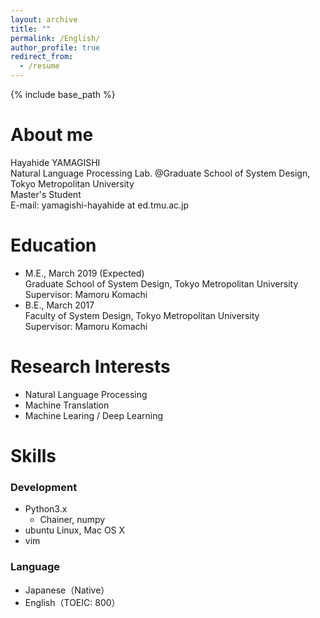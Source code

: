 ```yaml
---
layout: archive
title: ""
permalink: /English/
author_profile: true
redirect_from:
  - /resume
---
```


{% include base_path %}

About me
======
Hayahide YAMAGISHI  
Natural Language Processing Lab. @Graduate School of System Design, Tokyo Metropolitan University  
Master's Student  
E-mail: yamagishi-hayahide at ed.tmu.ac.jp

Education
======
- M.E., March 2019 (Expected)  
  Graduate School of System Design, Tokyo Metropolitan University  
  Supervisor: Mamoru Komachi
- B.E., March 2017  
  Faculty of System Design, Tokyo Metropolitan University  
  Supervisor: Mamoru Komachi


Research Interests
======
- Natural Language Processing
- Machine Translation
- Machine Learing / Deep Learning


Skills
======
### Development
- Python3.x
  - Chainer, numpy
- ubuntu Linux, Mac OS X
- vim
  
### Language
- Japanese（Native）
- English（TOEIC: 800）
